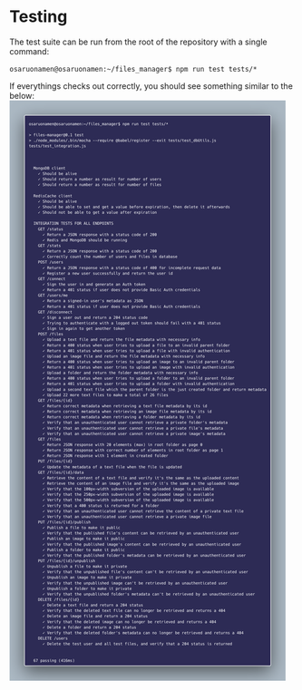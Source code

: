 # Testing
The test suite can be run from the root of the repository with a single command:
```
osaruonamen@osaruonamen:~/files_manager$ npm run test tests/*
```
If everythings checks out correctly, you should see something similar to the below:
![FilesManager test results](./test_results.png)